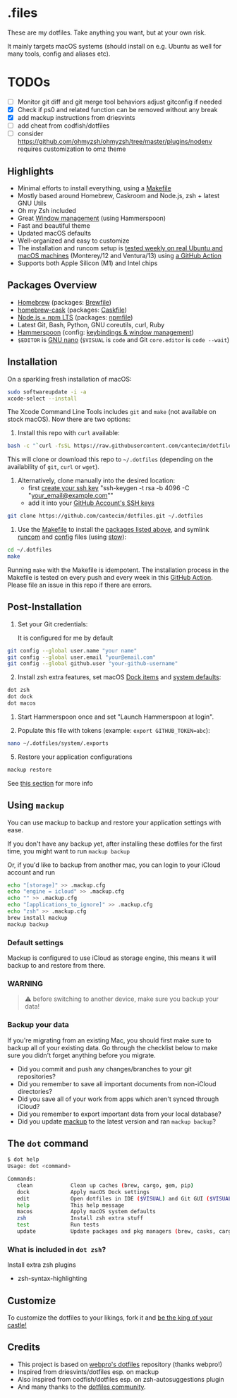 # .files

These are my dotfiles. Take anything you want, but at your own risk.

It mainly targets macOS systems (should install on e.g. Ubuntu as well for many tools, config and aliases etc).

# TODOs
- [ ] Monitor git diff and git merge tool behaviors adjust gitconfig if needed
- [x] Check if ps0 and related function can be removed without any break
- [x] add mackup instructions from driesvints
- [ ] add cheat from codfish/dotfiles
- [ ] consider https://github.com/ohmyzsh/ohmyzsh/tree/master/plugins/nodenv requires customization to omz theme

## Highlights

- Minimal efforts to install everything, using a [Makefile](./Makefile)
- Mostly based around Homebrew, Caskroom and Node.js, zsh + latest GNU Utils
- Oh my Zsh included
- Great [Window management](./config/hammerspoon/README.md) (using Hammerspoon)
- Fast and beautiful theme
- Updated macOS defaults
- Well-organized and easy to customize
- The installation and runcom setup is
  [tested weekly on real Ubuntu and macOS machines](https://github.com/cantecim/dotfiles/actions)
  (Monterey/12 and Ventura/13) using [a GitHub Action](./.github/workflows/dotfiles-installation.yml)
- Supports both Apple Silicon (M1) and Intel chips

## Packages Overview

- [Homebrew](https://brew.sh) (packages: [Brewfile](./install/Brewfile))
- [homebrew-cask](https://github.com/Homebrew/homebrew-cask) (packages: [Caskfile](./install/Caskfile))
- [Node.js + npm LTS](https://nodejs.org/en/download/) (packages: [npmfile](./install/npmfile))
- Latest Git, Bash, Python, GNU coreutils, curl, Ruby
- [Hammerspoon](https://www.hammerspoon.org) (config: [keybindings & window management](./config/hammerspoon))
- `$EDITOR` is [GNU nano](https://www.nano-editor.org) (`$VISUAL` is `code` and Git `core.editor` is `code --wait`)

## Installation

On a sparkling fresh installation of macOS:

```bash
sudo softwareupdate -i -a
xcode-select --install
```

The Xcode Command Line Tools includes `git` and `make` (not available on stock macOS). Now there are two options:

1. Install this repo with `curl` available:

```bash
bash -c "`curl -fsSL https://raw.githubusercontent.com/cantecim/dotfiles/master/remote-install.sh`"
```

This will clone or download this repo to `~/.dotfiles` (depending on the availability of `git`, `curl` or `wget`).

1. Alternatively, clone manually into the desired location:
   - first [create your ssh key](https://docs.github.com/en/authentication/connecting-to-github-with-ssh/adding-a-new-ssh-key-to-your-github-account) "ssh-keygen -t rsa -b 4096 -C "your_email@example.com""
   - add it into your [GitHub Account's SSH keys](https://github.com/settings/keys)

```bash
git clone https://github.com/cantecim/dotfiles.git ~/.dotfiles
```

1. Use the [Makefile](./Makefile) to install the [packages listed above](#packages-overview), and symlink
   [runcom](./runcom) and [config](./config) files (using [stow](https://www.gnu.org/software/stow/)):

```bash
cd ~/.dotfiles
make
```

Running `make` with the Makefile is idempotent. The installation process in the Makefile is tested on every push and every week in this
[GitHub Action](https://github.com/cantecim/dotfiles/actions). Please file an issue in this repo if there are errors.

## Post-Installation

1. Set your Git credentials:

   It is configured for me by default

```sh
git config --global user.name "your name"
git config --global user.email "your@email.com"
git config --global github.user "your-github-username"
```

2. Install zsh extra features, set macOS [Dock items](./macos/dock.sh) and [system defaults](./macos/defaults.sh):

```sh
dot zsh
dot dock
dot macos
```

1. Start Hammerspoon once and set "Launch Hammerspoon at login".

2. Populate this file with tokens (example: `export GITHUB_TOKEN=abc`):

```sh
nano ~/.dotfiles/system/.exports
```

5. Restore your application configurations

```sh
mackup restore
```

See [this section](#using-mackup) for more info

## Using `mackup`

You can use mackup to backup and restore your application settings with ease.

If you don't have any backup yet, after installing these dotfiles for the first time, you might want to run `mackup backup`

Or, if you'd like to backup from another mac, you can login to your iCloud account and run

```sh
echo "[storage]" >> .mackup.cfg
echo "engine = icloud" >> .mackup.cfg
echo "" >> .mackup.cfg
echo "[applications_to_ignore]" >> .mackup.cfg
echo "zsh" >> .mackup.cfg
brew install mackup
mackup backup
```

### Default settings
Mackup is configured to use iCloud as storage engine, this means it will backup to and restore from there.

### WARNING
> ⚠️ before switching to another device, make sure you backup your data!

### Backup your data

If you're migrating from an existing Mac, you should first make sure to backup all of your existing data. Go through the checklist below to make sure you didn't forget anything before you migrate.

- Did you commit and push any changes/branches to your git repositories?
- Did you remember to save all important documents from non-iCloud directories?
- Did you save all of your work from apps which aren't synced through iCloud?
- Did you remember to export important data from your local database?
- Did you update [mackup](https://github.com/lra/mackup) to the latest version and ran `mackup backup`?

## The `dot` command

```sh
$ dot help
Usage: dot <command>

Commands:
   clean            Clean up caches (brew, cargo, gem, pip)
   dock             Apply macOS Dock settings
   edit             Open dotfiles in IDE ($VISUAL) and Git GUI ($VISUAL_GIT)
   help             This help message
   macos            Apply macOS system defaults
   zsh              Install zsh extra stuff
   test             Run tests
   update           Update packages and pkg managers (brew, casks, cargo, pip3, npm, gems, macOS)
```

### What is included in `dot zsh`?
Install extra zsh plugins

- zsh-syntax-highlighting

## Customize

To customize the dotfiles to your likings, fork it and [be the king of your castle!](https://www.webpro.nl/articles/getting-started-with-dotfiles)

## Credits

- This project is based on [webpro's dotfiles](https://github.com/webpro/dotfiles) repository (thanks webpro!)
- Inspired from driesvints/dotfiles esp. on mackup
- Also inspired from codfish/dotfiles esp. on zsh-autosuggestions plugin
- And many thanks to the [dotfiles community](https://dotfiles.github.io).
